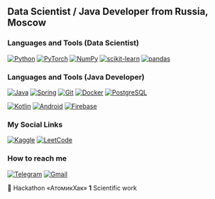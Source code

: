 ## Data Scientist / Java Developer from Russia, Moscow

### Languages and Tools (Data Scientist)
[![Python](https://img.shields.io/badge/-python-090909?style=for-the-badge&logo=python)](https://github.com/AMRPH)
[![PyTorch](https://img.shields.io/badge/-Pytorch-090909?style=for-the-badge&logo=pytorch)](https://github.com/AMRPH)
[![NumPy](https://img.shields.io/badge/-NumPy-090909?style=for-the-badge&logo=NumPy)](https://github.com/AMRPH)
[![scikit-learn](https://img.shields.io/badge/-scikitlearn-090909?style=for-the-badge&logo=scikitlearn)](https://github.com/AMRPH)
[![pandas](https://img.shields.io/badge/-pandas-090909?style=for-the-badge&logo=pandas)](https://github.com/AMRPH)

### Languages and Tools (Java Developer)
[![Java](https://img.shields.io/badge/-java-090909?style=for-the-badge&logo=java)](https://github.com/AMRPH)
[![Spring](https://img.shields.io/badge/-Spring-090909?style=for-the-badge&logo=Spring)](https://github.com/AMRPH)
[![Git](https://img.shields.io/badge/-git-090909?style=for-the-badge&logo=Git)](https://github.com/AMRPH)
[![Docker](https://img.shields.io/badge/-Docker-090909?style=for-the-badge&logo=Docker)](https://github.com/AMRPH)
[![PostgreSQL](https://img.shields.io/badge/-sql-090909?style=for-the-badge&logo=PostgreSQL)](https://github.com/AMRPH)

[![Kotlin](https://img.shields.io/badge/-Kotlin-090909?style=for-the-badge&logo=Kotlin)](https://github.com/AMRPH)
[![Android](https://img.shields.io/badge/-Android-090909?style=for-the-badge&logo=Android)](https://github.com/AMRPH)
[![Firebase](https://img.shields.io/badge/-Firebase-090909?style=for-the-badge&logo=Firebase)](https://github.com/AMRPH)

### My Social Links
[![Kaggle](https://img.shields.io/badge/-Kaggle-090909?style=for-the-badge&logo=kaggle)](https://www.kaggle.com/shidlovskiy)
[![LeetCode](https://img.shields.io/badge/-LeetCode-090909?style=for-the-badge&logo=leetcode)](https://leetcode.com/AMRPH/)

### How to reach me
[![Telegram](https://img.shields.io/badge/-Telegram-090909?style=for-the-badge&logo=telegram)](https://t.me/shdlvvv)
[![Gmail](https://img.shields.io/badge/-gmail-090909?style=for-the-badge&logo=gmail)](mailto:shiidlovskiy@gmail.com)

🥇 Hackathon «АтомикХак»
**1** Scientific work
